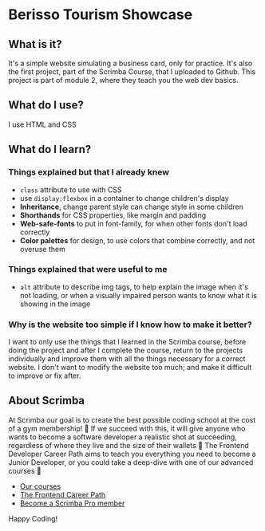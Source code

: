 # Berisso Tourism Showcase
## What is it? 
It's a simple website simulating a business card, only for practice.
It's also the first project, part of the Scrimba Course, that I uploaded to Github. This project is part of module 2, where they teach you the web dev basics.
## What do I use?
I use HTML and CSS
## What do I learn?
 ### Things explained but that I already knew
  * `class` attribute to use with CSS
  * use `display:flexbox` in a container to change children's display
  * **Inheritance**, change parent style can change style in some children
  * **Shorthands** for CSS properties, like margin and padding
  * **Web-safe-fonts** to put in font-family, for when other fonts don't load correctly 
  * **Color palettes** for design, to use colors that combine correctly, and not overuse them
 ### Things explained that were useful to me
  * `alt` attribute to describe img tags, to help explain the image when it's not loading, or when a visually impaired person wants to know what it is showing in the image
### Why is the website too simple if I know how to make it better?
I want to only use the things that I learned in the Scrimba course, before doing the project and after I complete the course, return to the projects individually and improve them with all the things necessary for a correct website. I don't want to modify the website too much; and make it difficult to improve or fix after. 

## About Scrimba

At Scrimba our goal is to create the best possible coding school at the cost of a gym membership! 💜
If we succeed with this, it will give anyone who wants to become a software developer a realistic shot at succeeding, regardless of where they live and the size of their wallets 🎉
The Frontend Developer Career Path aims to teach you everything you need to become a Junior Developer, or you could take a deep-dive with one of our advanced courses 🚀

- [Our courses](https://scrimba.com/allcourses)
- [The Frontend Career Path](https://scrimba.com/learn/frontend)
- [Become a Scrimba Pro member](https://scrimba.com/pricing)

Happy Coding!
